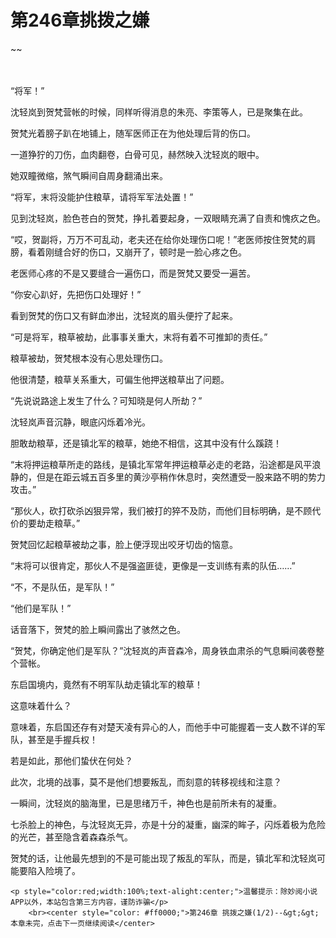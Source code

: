 # 第246章挑拨之嫌
~~
    	    <p name="pagetop" href="javascript:void(0);" onclick="return false" style="line-height: 35px;padding: 10px;color: #333;"> </p><p>“将军！”</p><p>沈轻岚到贺梵营帐的时候，同样听得消息的朱亮、李策等人，已是聚集在此。</p><p>贺梵光着膀子趴在地铺上，随军医师正在为他处理后背的伤口。</p><p>一道狰狞的刀伤，血肉翻卷，白骨可见，赫然映入沈轻岚的眼中。</p><p>她双瞳微缩，煞气瞬间自周身翻涌出来。</p><p>“将军，末将没能护住粮草，请将军军法处置！”</p><p>见到沈轻岚，脸色苍白的贺梵，挣扎着要起身，一双眼睛充满了自责和愧疚之色。</p><p>“哎，贺副将，万万不可乱动，老夫还在给你处理伤口呢！”老医师按住贺梵的肩膀，看着刚缝合好的伤口，又崩开了，顿时是一脸心疼之色。</p><p>老医师心疼的不是又要缝合一遍伤口，而是贺梵又要受一遍苦。</p><p>“你安心趴好，先把伤口处理好！”</p><p>看到贺梵的伤口又有鲜血渗出，沈轻岚的眉头便拧了起来。</p><p>“可是将军，粮草被劫，此事事关重大，末将有着不可推卸的责任。”</p><p>粮草被劫，贺梵根本没有心思处理伤口。</p><p>他很清楚，粮草关系重大，可偏生他押送粮草出了问题。</p><p>“先说说路途上发生了什么？可知晓是何人所劫？”</p><p>沈轻岚声音沉静，眼底闪烁着冷光。</p><p>胆敢劫粮草，还是镇北军的粮草，她绝不相信，这其中没有什么蹊跷！</p><p>“末将押运粮草所走的路线，是镇北军常年押运粮草必走的老路，沿途都是风平浪静的，但是在距云城五百多里的黄沙亭稍作休息时，突然遭受一股来路不明的势力攻击。”</p><p>“那伙人，砍打砍杀凶狠异常，我们被打的猝不及防，而他们目标明确，是不顾代价的要劫走粮草。”</p><p>贺梵回忆起粮草被劫之事，脸上便浮现出咬牙切齿的恼意。</p><p>“末将可以很肯定，那伙人不是强盗匪徒，更像是一支训练有素的队伍……”</p><p>“不，不是队伍，是军队！”</p><p>“他们是军队！”</p><p>话音落下，贺梵的脸上瞬间露出了骇然之色。</p><p>“贺梵，你确定他们是军队？”沈轻岚的声音森冷，周身铁血肃杀的气息瞬间袭卷整个营帐。</p><p>东启国境内，竟然有不明军队劫走镇北军的粮草！</p><p>这意味着什么？</p><p>意味着，东启国还存有对楚天凌有异心的人，而他手中可能握着一支人数不详的军队，甚至是手握兵权！</p><p>若是如此，那他们蛰伏在何处？</p><p>此次，北境的战事，莫不是他们想要叛乱，而刻意的转移视线和注意？</p><p>一瞬间，沈轻岚的脑海里，已是思绪万千，神色也是前所未有的凝重。</p><p>七杀脸上的神色，与沈轻岚无异，亦是十分的凝重，幽深的眸子，闪烁着极为危险的光芒，甚至隐含着森森杀气。</p><p>贺梵的话，让他最先想到的不是可能出现了叛乱的军队，而是，镇北军和沈轻岚可能要陷入险境了。</p>
    	
   	<p style="color:red;width:100%;text-alight:center;">温馨提示：除妙阅小说APP以外，本站包含第三方内容，谨防诈骗</p>
    	<br><center style="color: #ff0000;">第246章 挑拨之嫌(1/2)--&gt;&gt;本章未完，点击下一页继续阅读</center>
    	